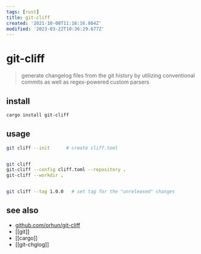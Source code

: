 ```yaml
---
tags: [rust]
title: git-cliff
created: '2021-10-08T11:16:16.864Z'
modified: '2023-03-22T10:36:29.677Z'
---
```


# git-cliff

> generate changelog files from the git history by utilizing conventional commits as well as regex-powered custom parsers

## install

```sh
cargo install git-cliff
```

## usage

```sh
git cliff --init      # create cliff.toml


git cliff
git-cliff --config cliff.toml --repository .
git-cliff --workdir .


git cliff --tag 1.0.0   # set tag for the "unreleased" changes
```

## see also

- [github.com/orhun/git-cliff](https://github.com/orhun/git-cliff)
- [[git]]
- [[cargo]]
- [[git-chglog]]

